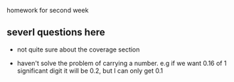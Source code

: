 homework for second week

## severl questions here

- not quite sure about the coverage section

- haven't solve the problem of carrying a number. e.g if we want 0.16 of 1 significant digit it will be 0.2, but I can only get 0.1
